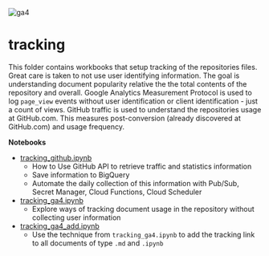 ![ga4](https://www.google-analytics.com/collect?v=2&tid=G-6VDTYWLKX6&cid=1&en=page_view&sid=1&dl=statmike%2Fvertex-ai-mlops%2Farchitectures%2Ftracking&dt=readme.md)

# tracking

This folder contains workbooks that setup tracking of the repositories files.  Great care is taken to not use user identifying information.  The goal is understanding document popularity relative the the total contents of the repository and overall.  Google Analytics Measurement Protocol is used to log `page_view` events without user identification or client identification - just a count of views.  GitHub traffic is used to understand the repositories usage at GitHub.com.  This measures post-conversion (already discovered at GitHub.com) and usage frequency.


**Notebooks**
- [tracking_github.ipynb](./tracking_github.ipynb)
    - How to Use GitHub API to retrieve traffic and statistics information
    - Save information to BigQuery
    - Automate the daily collection of this information with Pub/Sub, Secret Manager, Cloud Functions, Cloud Scheduler
- [tracking_ga4.ipynb](./tracking_ga4.ipynb)
    - Explore ways of tracking document usage in the repository without collecting user information
- [tracking_ga4_add.ipynb](./tracking_ga4_add.ipynb)
    - Use the technique from `tracking_ga4.ipynb` to add the tracking link to all documents of type `.md` and `.ipynb`